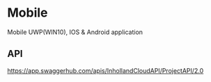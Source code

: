 # Mobile
Mobile UWP(WIN10), IOS &amp; Android application

## API
https://app.swaggerhub.com/apis/InhollandCloudAPI/ProjectAPI/2.0
